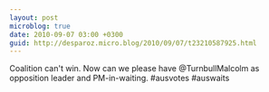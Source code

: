 ```yaml
---
layout: post
microblog: true
date: 2010-09-07 03:00 +0300
guid: http://desparoz.micro.blog/2010/09/07/t23210587925.html
---
```

Coalition can't win. Now can we please have @TurnbullMalcolm as opposition leader and PM-in-waiting. #ausvotes #auswaits
